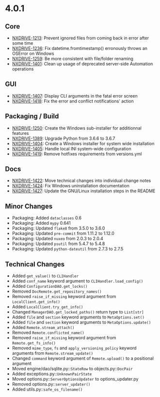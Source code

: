 # 4.0.1

## Core

- [NXDRIVE-1213](https://jira.nuxeo.com/browse/NXDRIVE-1213): Prevent ignored files from coming back in error after some time
- [NXDRIVE-1236](https://jira.nuxeo.com/browse/NXDRIVE-1236): Fix datetime.fromtimestamp() erronously throws an OSError on Windows
- [NXDRIVE-1259](https://jira.nuxeo.com/browse/NXDRIVE-1259): Be more consistent with file/folder renaming
- [NXDRIVE-1401](https://jira.nuxeo.com/browse/NXDRIVE-1401): Clean up usage of deprecated server-side Automation operations

## GUI

- [NXDRIVE-1407](https://jira.nuxeo.com/browse/NXDRIVE-1407): Display CLI arguments in the fatal error screen
- [NXDRIVE-1418](https://jira.nuxeo.com/browse/NXDRIVE-1418): Fix the error and conflict notifications' action

## Packaging / Build

- [NXDRIVE-1250](https://jira.nuxeo.com/browse/NXDRIVE-1250): Create the Windows sub-installer for additionnal features
- [NXDRIVE-1389](https://jira.nuxeo.com/browse/NXDRIVE-1389): Upgrade Python from 3.6.6 to 3.6.7
- [NXDRIVE-1404](https://jira.nuxeo.com/browse/NXDRIVE-1404): Create a Windows installer for system wide installation
- [NXDRIVE-1405](https://jira.nuxeo.com/browse/NXDRIVE-1405): Handle local INI system-wide configuration
- [NXDRIVE-1419](https://jira.nuxeo.com/browse/NXDRIVE-1419): Remove hotfixes requirements from versions.yml

## Docs

- [NXDRIVE-1422](https://jira.nuxeo.com/browse/NXDRIVE-1422): Move technical changes into individual change notes
- [NXDRIVE-1424](https://jira.nuxeo.com/browse/NXDRIVE-1424): Fix Windows uninstallation documentation
- [NXDRIVE-1427](https://jira.nuxeo.com/browse/NXDRIVE-1427): Update the GNU/Linux installation steps in the README

## Minor Changes

- Packaging: Added `dataclasses` 0.6
- Packaging: Added `mypy` 0.641
- Packaging: Updated `flake8` from 3.5.0 to 3.6.0
- Packaging: Updated `pre-commit` from 1.11.2 to 1.12.0
- Packaging: Updated `nuxeo` from 2.0.3 to 2.0.4
- Packaging: Updated `psutil` from 5.4.7 to 5.4.8
- Packaging: Updated `python-dateutil` from 2.7.3 to 2.7.5

## Technical Changes

- Added `get_value()` to `CLIHandler`
- Added `conf_name` keyword argument to `CLIHandler.load_config()`
- Added `ConfigurationDAO.get_locks()`
- Removed `DocRemote.get_repository_names()`
- Removed `raise_if_missing` keyword argument from `LocalClient.get_info()`
- Added `LocalClient.try_get_info()`
- Changed `ManagerDAO.get_locked_paths()` return type to `List[str]`
- Added `file` and `section` keyword arguments to `MetaOptions.set()`
- Added `file` and `section` keyword arguments to `MetaOptions.update()`
- Added `Remote.stream_attach()`
- Removed `Remote.conflicted_name()`
- Removed `raise_if_missing` keyword argument from `Remote.get_fs_info()`
- Removed `mime_type`, `fs` and `apply_versioning_policy` keyword arguments from `Remote.stream_update()`
- Changed `command` keyword argument of `Remote.upload()` to a positional argument
- Moved engine/dao/sqlite.py::`StateRow` to objects.py::`DocPair`
- Added exceptions.py::`UnknownPairState`
- Moved options.py::`ServerOptionsUpdater` to options_updater.py
- Removed options.py::`server_updater()`
- Added utils.py::`safe_os_filename()`

